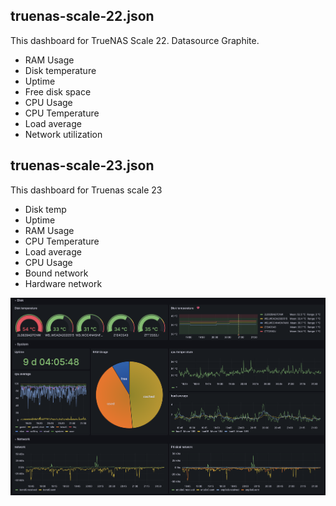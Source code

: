 ## truenas-scale-22.json
This dashboard for TrueNAS Scale 22. Datasource Graphite.

* RAM Usage
* Disk temperature
* Uptime
* Free disk space
* CPU Usage
* CPU Temperature
* Load average
* Network utilization

## truenas-scale-23.json
This dashboard for Truenas scale 23

* Disk temp
* Uptime
* RAM Usage
* CPU Temperature
* Load average
* CPU Usage
* Bound network
* Hardware network

![Grafana dashboard screenshoot](./img/Screenshot-truenas-23.png)